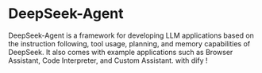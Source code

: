 # DeepSeek-Agent
DeepSeek-Agent is a framework for developing LLM applications based on the instruction following, tool usage, planning, and memory capabilities of DeepSeek. It also comes with example applications such as Browser Assistant, Code Interpreter, and Custom Assistant. with dify !
